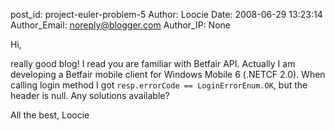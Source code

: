post_id: project-euler-problem-5
Author: Loocie
Date: 2008-06-29 13:23:14
Author_Email: noreply@blogger.com
Author_IP: None

Hi,

really good blog! I read you are familiar with Betfair API. Actually I am
developing a Betfair mobile client for Windows Mobile 6 (.NETCF 2.0). When
calling login method I got `resp.errorCode == LoginErrorEnum.OK`, but the header
is null. Any solutions available?

All the best, Loocie
